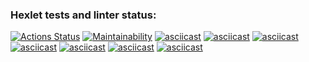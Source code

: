 ### Hexlet tests and linter status:
[![Actions Status](https://github.com/SafarGalimzyanov/python-project-49/workflows/hexlet-check/badge.svg)](https://github.com/SafarGalimzyanov/python-project-49/actions)
[![Maintainability](https://api.codeclimate.com/v1/badges/566304b06d2e1648d868/maintainability)](https://codeclimate.com/github/SafarGalimzyanov/python-project-49/maintainability)
[![asciicast](https://asciinema.org/a/zZxxmOvXDh7Tde3xq3YhJww9i.svg)](https://asciinema.org/a/zZxxmOvXDh7Tde3xq3YhJww9i)
[![asciicast](https://asciinema.org/a/GCA0O1pl2Swp0VqkSOXrirzbY.svg)](https://asciinema.org/a/GCA0O1pl2Swp0VqkSOXrirzbY)
[![asciicast](https://asciinema.org/a/q81aaQSWg20qCHXB76ncrYJzY.svg)](https://asciinema.org/a/q81aaQSWg20qCHXB76ncrYJzY)
[![asciicast](https://asciinema.org/a/CVMRWIO5uNuqnN6YV4ERkcByx.svg)](https://asciinema.org/a/CVMRWIO5uNuqnN6YV4ERkcByx)
[![asciicast](https://asciinema.org/a/3nlsNfX8nRjtdDfkVgw7zrJlb.svg)](https://asciinema.org/a/3nlsNfX8nRjtdDfkVgw7zrJlb)
[![asciicast](https://asciinema.org/a/z5XL5xCccxJIGmf8EzwvfNfOh.svg)](https://asciinema.org/a/z5XL5xCccxJIGmf8EzwvfNfOh)
[![asciicast](https://asciinema.org/a/QrH2PbQD6FDmtoqjRjtUr0Hoa.svg)](https://asciinema.org/a/QrH2PbQD6FDmtoqjRjtUr0Hoa)
